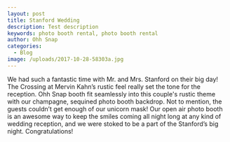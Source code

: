 ```yaml
---
layout: post
title: Stanford Wedding
description: Test description
keywords: photo booth rental, photo booth rental
author: Ohh Snap
categories:
  - Blog
image: /uploads/2017-10-28-58303a.jpg
---
```

We had such a fantastic time with Mr. and Mrs. Stanford on their big day\! The Crossing at Mervin Kahn’s rustic feel really set the tone for the reception. Ohh Snap booth fit seamlessly into this couple's rustic theme with our champagne, sequined photo booth backdrop. Not to mention, the guests couldn’t get enough of our unicorn mask\! Our open air photo booth is an awesome way to keep the smiles coming all night long at any kind of wedding reception, and we were stoked to be a part of the Stanford’s big night. Congratulations\!
